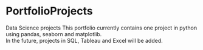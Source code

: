 # PortfolioProjects
Data Science projects 
This portfolio currently contains one project in python using pandas, seaborn and matplotlib. <br>
In the future, projects in SQL, Tableau and Excel will be added.
